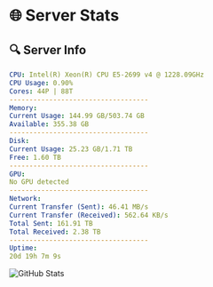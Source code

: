 # 🌐 Server Stats
## 🔍 Server Info
```yaml
CPU: Intel(R) Xeon(R) CPU E5-2699 v4 @ 1228.09GHz
CPU Usage: 0.90%
Cores: 44P | 88T
-----------------------------------
Memory:
Current Usage: 144.99 GB/503.74 GB
Available: 355.38 GB
-----------------------------------
Disk:
Current Usage: 25.23 GB/1.71 TB
Free: 1.60 TB
-----------------------------------
GPU:
No GPU detected
-----------------------------------
Network:
Current Transfer (Sent): 46.41 MB/s
Current Transfer (Received): 562.64 KB/s
Total Sent: 161.91 TB
Total Received: 2.38 TB
-----------------------------------
Uptime:
20d 19h 7m 9s
```
![GitHub Stats](https://img.shields.io/badge/Updated-2025-02-28_17:50:27-blue)